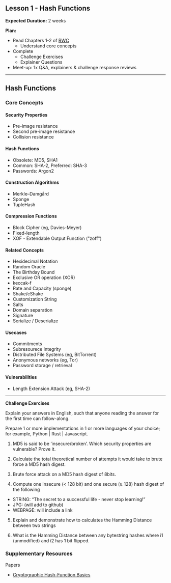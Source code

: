 ## Lesson 1 - Hash Functions

**Expected Duration:** 2 weeks


**Plan:**
* Read Chapters 1-2 of [RWC](https://www.manning.com/books/real-world-cryptography?a_aid=Realworldcrypto&a_bid=ad500e09)
  * Understand core concepts
* Complete 
  * Challenge Exercises 
  * Explainer Questions
* Meet-up: 1x Q&A, explainers & challenge response reviews

---

## Hash Functions

### Core Concepts

#### Security Properties
- Pre-image resistance
- Second pre-image resistance
- Collision resistance

#### Hash Functions
- Obsolete: MD5, SHA1 
- Common: SHA-2, Preferred: SHA-3
- Passwords: Argon2

#### Construction Algorithms
- Merkle–Damgård
- Sponge
- TupleHash

#### Compression Functions
- Block Cipher (eg, Davies-Meyer)
- Fixed-length
- XOF - Extendable Output Function ("zoff") 

#### Related Concepts
- Hexidecimal Notation
- Random Oracle
- The Birthday Bound
- Exclusive OR operation (XOR)
- keccak-f
- Rate and Capacity (sponge)
- Shake/cShake
- Customization String
- Salts
- Domain separation
- Signature
- Serialize / Deserialize

#### Usecases
- Commitments
- Subresourece Integrity
- Distributed File Systems (eg, BitTorrent)
- Anonymous networks (eg, Tor)
- Password storage / retrieval

#### Vulnerabilities
- Length Extension Attack (eg, SHA-2)

---

**Challenge Exercises**

Explain your answers in English, such that anyone reading the answer for the first time can follow-along.

Prepare 1 or more implementations in 1 or more languages of your choice; for example, Python | Rust | Javascript.

1) MD5 is said to be ‘insecure/broken’. Which security properties are vulnerable? Prove it. 

2) Calculate the total theoretical number of attempts it would take to brute force a MD5 hash digest.

3) Brute force attack on a MD5 hash digest of 8bits.

4) Compute one insecure (< 128 bit) and one secure (≥ 128) hash digest of the following

- STRING: “The secret to a successful life - never stop learning!”
- JPG: (will add to github)
- WEBPAGE: will include a link

5) Explain and demonstrate how to calculates the Hamming Distance between two strings

6) What is the Hamming Distance between any bytestring hashes where i1 (unmodified) and i2 has 1 bit flipped.


### Supplementary Resources

Papers
* [Cryptographic Hash-Function Basics](https://www.iacr.org/archive/fse2004/30170373/30170373.pdf)
